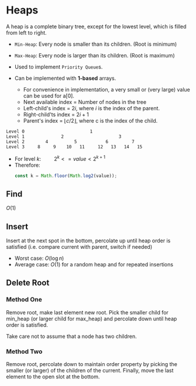 # Heaps
A heap is a complete binary tree, except for the lowest level, which is filled from left to right.

- `Min-Heap`: Every node is smaller than its children. (Root is minimum)
- `Max-Heap`: Every node is larger than its children. (Root is maximum)

- Used to implement `Priority Queue`s.
- Can be implemented with **1-based** arrays.
  - For convenience in implementation, a very small or (very large) value can be used for a[0].
  - Next available index = Number of nodes in the tree
  - Left-child's index = $2i$, where $i$ is the index of the parent.
  - Right-child'ts index = $2i + 1$
  - Parent's index = $\lfloor c/2 \rfloor$, where c is the index of the child.

```
Level 0                         1
Level 1              2                     3
Level 2        4          5           6         7
Level 3     8     9    10   11     12   13   14   15
```

- For level $k$: $\qquad2^k <= value < 2^{k+1}$
- Therefore: 
  ```JavaScript 
  const k = Math.floor(Math.log2(value));
  ```


## Find

$O(1)$

## Insert

Insert at the next spot in the bottom, percolate up until heap order is satisfied (i.e. compare current with parent, switch if needed)

- Worst case: $O(\log n)$
- Average case: $O(1)$ for a random heap and for repeated insertions

## Delete Root

### Method One
Remove root, make last element new root. Pick the smaller child for min_heap (or larger child for max_heap) and percolate down until heap order is satisfied. 

Take care not to assume that a node has two children.

### Method Two
Remove root, percolate down to maintain order property by picking the smaller (or larger) of the children of the current. Finally, move the last element to the open slot at the bottom.



